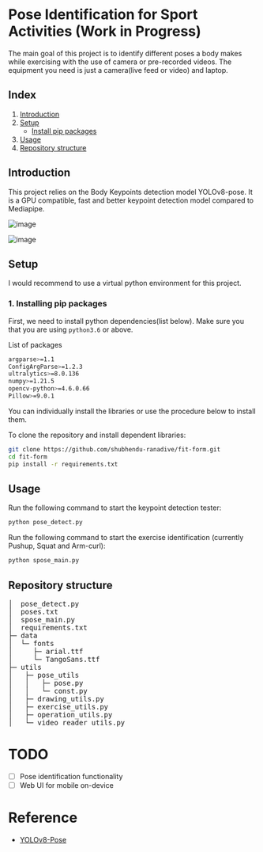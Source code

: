 # Pose Identification for Sport Activities (Work in Progress)

The main goal of this project is to identify different poses a body makes while exercising with the use of camera or pre-recorded videos.
The equipment you need is just a camera(live feed or video) and laptop.


## Index
1. [Introduction](#Introduction)
2. [Setup](#Setup)
    * [Install pip packages](#1.-Installing-pip-packages)
3. [Usage](#Usage)
4. [Repository structure](#Repository-structure)


## Introduction
This project relies on the Body Keypoints detection model YOLOv8-pose.
It is a GPU compatible, fast and better keypoint detection model compared to Mediapipe.

![image](https://user-images.githubusercontent.com/121268647/214214926-4ef30ccd-c857-4496-8668-5192642abb5a.png)



![image](https://user-images.githubusercontent.com/121268647/214214853-064034d9-ec8c-456f-8982-b65451f7e51e.png)

## Setup
I would recommend to use a virtual python environment for this project. 

### 1. Installing pip packages
First, we need to install python dependencies(list below). Make sure you that you are using `python3.6` or above.

List of packages
```sh
argparse>=1.1
ConfigArgParse>=1.2.3
ultralytics>=8.0.136
numpy>=1.21.5
opencv-python>=4.6.0.66
Pillow>=9.0.1
```
You can individually install the libraries or use the procedure below to install them.

To clone the repository and install dependent libraries:
```sh
git clone https://github.com/shubhendu-ranadive/fit-form.git
cd fit-form
pip install -r requirements.txt
```


## Usage
Run the following command to start the keypoint detection tester:

```sh
python pose_detect.py
```
Run the following command to start the exercise identification (currently Pushup, Squat and Arm-curl):

```sh
python spose_main.py
```

## Repository structure
<pre>
│  pose_detect.py
│  poses.txt
│  spose_main.py
│  requirements.txt
├─ data
│  └─ fonts
│     ├─ arial.ttf
│     └─ TangoSans.ttf
├─ utils
│   ├─ pose_utils
│   │   ├─ pose.py
│   │   └─ const.py
│   ├─ drawing_utils.py
│   ├─ exercise_utils.py
│   ├─ operation_utils.py
│   └─ video_reader_utils.py
</pre>

# TODO
- [ ] Pose identification functionality
- [ ] Web UI for mobile on-device 

# Reference
* [YOLOv8-Pose](https://github.com/ultralytics/ultralytics/issues/1915)
